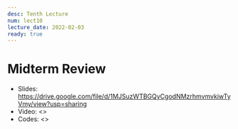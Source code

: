 ```yaml
---
desc: Tenth Lecture
num: lect10
lecture_date: 2022-02-03
ready: true
---
```


# Midterm Review

* Slides: <https://drive.google.com/file/d/1MJSuzWTBGQyCgodNMzrhmvmvkiwTyVmy/view?usp=sharing>
* Video: <>
* Codes: <>

